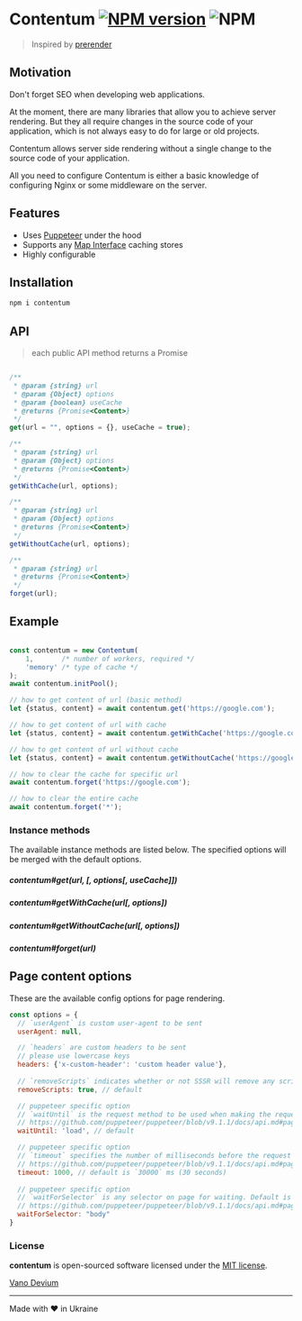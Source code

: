 # Contentum [![NPM version](https://img.shields.io/npm/v/contentum.svg)](https://www.npmjs.com/package/contentum) ![NPM](https://img.shields.io/npm/l/contentum.svg)

> Inspired by [prerender](https://github.com/prerender/prerender)

## Motivation

Don't forget SEO when developing web applications.

At the moment, there are many libraries that allow you to achieve server rendering.
But they all require changes in the source code of your application, which is not always easy to do for large or old
projects.

Contentum allows server side rendering without a single change to the source code of your application.

All you need to configure Contentum is either a basic knowledge of configuring Nginx or some middleware on the server.

## Features

- Uses [Puppeteer](https://github.com/puppeteer/puppeteer) under the hood
- Supports any [Map Interface](https://developer.mozilla.org/en-US/docs/Web/JavaScript/Reference/Global_Objects/Map)
  caching stores
- Highly configurable

## Installation

```sh
npm i contentum
```

## API

> each public API method returns a Promise

```js

/**
 * @param {string} url
 * @param {Object} options
 * @param {boolean} useCache
 * @returns {Promise<Content>}
 */
get(url = "", options = {}, useCache = true);

/**
 * @param {string} url
 * @param {Object} options
 * @returns {Promise<Content>}
 */
getWithCache(url, options);

/**
 * @param {string} url
 * @param {Object} options
 * @returns {Promise<Content>}
 */
getWithoutCache(url, options);

/**
 * @param {string} url
 * @returns {Promise<Content>}
 */
forget(url);

```

## Example

```js

const contentum = new Contentum(
    1,       /* number of workers, required */
    'memory' /* type of cache */
);
await contentum.initPool();

// how to get content of url (basic method)
let {status, content} = await contentum.get('https://google.com');

// how to get content of url with cache
let {status, content} = await contentum.getWithCache('https://google.com');

// how to get content of url without cache
let {status, content} = await contentum.getWithoutCache('https://google.com');

// how to clear the cache for specific url
await contentum.forget('https://google.com');

// how to clear the entire cache
await contentum.forget('*');

```

### Instance methods

The available instance methods are listed below. The specified options will be merged with the default options.

##### contentum#get(url, [, options[, useCache]])

##### contentum#getWithCache(url[, options])

##### contentum#getWithoutCache(url[, options])

##### contentum#forget(url)

## Page content options

These are the available config options for page rendering.

```js
const options = {
  // `userAgent` is custom user-agent to be sent
  userAgent: null,

  // `headers` are custom headers to be sent
  // please use lowercase keys
  headers: {'x-custom-header': 'custom header value'},
    
  // `removeScripts` indicates whether or not SSSR will remove any scripts from page content after rendering
  removeScripts: true, // default

  // puppeteer specific option
  // `waitUntil` is the request method to be used when making the request
  // https://github.com/puppeteer/puppeteer/blob/v9.1.1/docs/api.md#pagegotourl-options
  waitUntil: 'load', // default

  // puppeteer specific option
  // `timeout` specifies the number of milliseconds before the request times out.
  // https://github.com/puppeteer/puppeteer/blob/v9.1.1/docs/api.md#pagesetdefaultnavigationtimeouttimeout
  timeout: 1000, // default is `30000` ms (30 seconds)
        
  // puppeteer specific option
  // `waitForSelector` is any selector on page for waiting. Default is "body"
  // https://github.com/puppeteer/puppeteer/blob/v9.1.1/docs/api.md#pagewaitforselectorselector-options
  waitForSelector: "body"
}
```

### License

**contentum** is open-sourced software licensed under the [MIT license](./LICENSE.md).

[Vano Devium](https://github.com/vanodevium/)

---

Made with ❤️ in Ukraine

